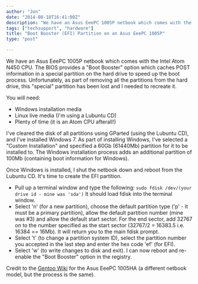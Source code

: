 ```yaml
---
author: "Jon"
date: "2014-08-18T16:41:00Z"
description: "We have an Asus EeePC 1005P netbook which comes with the Intel Atom N450 CPU. The BIOS provides a \"Boot Booster\" option which caches POST information in a special partition on the hard drive to speed up the boot process."
tags: ["techsupport", "hardware"]
title: "Boot Booster (EFI) Partition on an Asus EeePC 1005P"
type: "post"

---
```


We have an Asus EeePC 1005P netbook which comes with the Intel Atom N450 CPU. The BIOS provides a "Boot Booster" option which caches POST information in a special partition on the hard drive to speed up the boot process.
Unfortunately, as part of removing all the partitions from the hard drive, this "special" partition has been lost and I needed to recreate it.

You will need:

+ Windows installation media
+ Linux live media (I'm using a Lubuntu CD)
+ Plenty of time (it is an Atom CPU afterall!)

I've cleared the disk of all partitions using GParted (using the Lubuntu CD), and I've installed Windows 7. As part of installing Windows, I've selected a "Custom Installation" and specified a 60Gb (61440Mb) partition for it to be installed to. The Windows installation process adds an additional partition of 100Mb (containing boot information for Windows).

Once Windows is installed, I shut the netbook down and reboot from the Lubuntu CD. It's time to create the EFI partition.

+ Pull up a terminal window and type the following: `sudo fdisk /dev/(your drive id - mine was 'sda')` It should load fdisk into the terminal window.
+ Select 'n' (for a new partition), choose the default partition type ('p' - it must be a primary partition), allow the default partition number (mine was #3) and allow the default start sector. For the end sector, add 32767 on to the number specified as the start sector (32767/2 = 16383.5 i.e. 16384 == 16Mb). It will return you to the main fdisk prompt.
+ Select 't' (to change a partition system ID), select the partition number you accepted in the last step and enter the hex code 'ef' (for EFI).
+ Select 'w' (to write changes to disk and exit).
I can now reboot and re-enable the "Boot Booster" option in the registry.

Credit to the [Gentoo Wiki](http://wiki.gentoo.org/wiki/Asus_Eee_PC_1005HA) for the Asus EeePC 1005HA (a different netbook model, but the process is the same).
